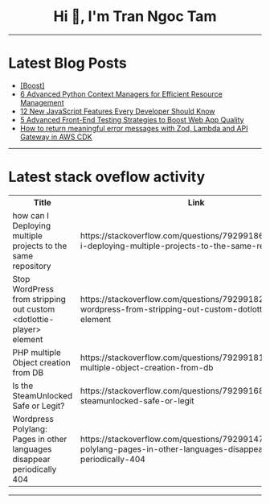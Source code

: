 <h1 align="center">Hi 👋, I'm Tran Ngoc Tam</h1>

---

# Latest Blog Posts 
<!-- BLOG-POST-LIST:START -->
- [[Boost]](https://dev.to/mesonu/-25cg)
- [6 Advanced Python Context Managers for Efficient Resource Management](https://dev.to/aaravjoshi/6-advanced-python-context-managers-for-efficient-resource-management-4j0f)
- [12 New JavaScript Features Every Developer Should Know](https://dev.to/mesonu/12-new-javascript-features-every-developer-should-know-4nln)
- [5 Advanced Front-End Testing Strategies to Boost Web App Quality](https://dev.to/aaravjoshi/5-advanced-front-end-testing-strategies-to-boost-web-app-quality-19k4)
- [How to return meaningful error messages with Zod, Lambda and API Gateway in AWS CDK](https://dev.to/katherine_m/how-to-return-meaningful-error-messages-with-zod-lambda-and-api-gateway-in-aws-cdk-3l2e)
<!-- BLOG-POST-LIST:END -->

---

# Latest stack oveflow activity
<table>
  <tr><th>Title</th><th>Link</th></tr>
  <!-- STACKOVERFLOW:START --><tr><td>how can I Deploying multiple projects to the same repository</td><td>https://stackoverflow.com/questions/79299186/how-can-i-deploying-multiple-projects-to-the-same-repository</td></tr><tr><td>Stop WordPress from stripping out custom &lt;dotlottie-player&gt; element</td><td>https://stackoverflow.com/questions/79299182/stop-wordpress-from-stripping-out-custom-dotlottie-player-element</td></tr><tr><td>PHP multiple Object creation from DB</td><td>https://stackoverflow.com/questions/79299181/php-multiple-object-creation-from-db</td></tr><tr><td>Is the SteamUnlocked Safe or Legit?</td><td>https://stackoverflow.com/questions/79299168/is-the-steamunlocked-safe-or-legit</td></tr><tr><td>Wordpress Polylang: Pages in other languages ​disappear periodically 404</td><td>https://stackoverflow.com/questions/79299147/wordpress-polylang-pages-in-other-languages-disappear-periodically-404</td></tr><!-- STACKOVERFLOW:END -->
</table>

---


